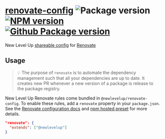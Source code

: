 # [renovate-config](https://github.com/newlevelup/config/tree/develop/packages/renovate-config) ![Package version](https://img.shields.io/github/package-json/v/newlevelup/config?filename=packages%2Frenovate-config%2Fpackage.json\&label=%20\&color=0080FF) [![NPM version](https://img.shields.io/npm/v/@newlevelup/renovate-config?label=\&logo=npm\&color=CB0001)](https://www.npmjs.com/package/@newlevelup/renovate-config) [![Github Package version](https://img.shields.io/npm/v/@newlevelup/renovate-config?label=\&logo=github\&color=24292f)](https://github.com/newlevelup/config/pkgs/npm/renovate-config)

New Level Up [shareable config](https://docs.renovatebot.com/config-presets/) for [Renovate](http://renovatebot.com/)

## Usage

> 💡 The purpose of `renovate` is to automate the dependency management such that all your dependencies are up to date. It creates new PR whenever a new version of a package is release to the package registry.

New Level Up Renovate rules come bundled in `@newlevelup/renovate-config`. To enable these rules, add a `renovate` property in your `package.json`. See the [Renovate configuration docs](https://docs.renovatebot.com/configuration-options/) and [npm hosted preset](https://docs.renovatebot.com/config-presets/#npm-hosted-presets) for more details.

```json
"renovate": {
  "extends": ["@newlevelup"]
}
```
